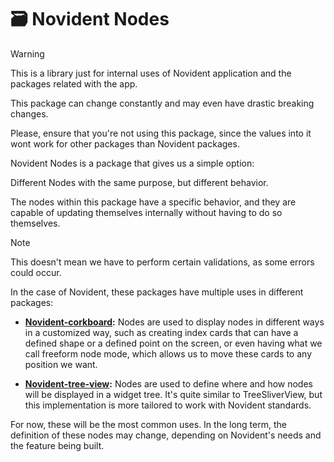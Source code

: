 # 🗃️ Novident Nodes

> [!WARNING]
> This is a library just for internal uses of Novident application 
> and the packages related with the app. 
>
> This package can change constantly and may even have drastic breaking changes.
>
> Please, ensure that you're not using this package, since the values 
> into it wont work for other packages than Novident packages.

Novident Nodes is a package that gives us a simple option:

Different Nodes with the same purpose, but different behavior.

The nodes within this package have a specific behavior, and they are capable of updating themselves internally without having to do so themselves.

> [!NOTE]
> This doesn't mean we have to perform certain validations, as some errors could occur.

In the case of Novident, these packages have multiple uses in different packages:

- **[Novident-corkboard](https://github.com/Novident/novident-corkboard):** Nodes are used to display nodes in different ways in a customized way, such as creating index cards that can have a defined shape or a defined point on the screen, or even having what we call freeform node mode, which allows us to move these cards to any position we want.

- **[Novident-tree-view](https://github.com/Novident/novident-tree-view):** Nodes are used to define where and how nodes will be displayed in a widget tree. It's quite similar to TreeSliverView, but this implementation is more tailored to work with Novident standards.

For now, these will be the most common uses. In the long term, the definition of these nodes may change, depending on Novident's needs and the feature being built.

